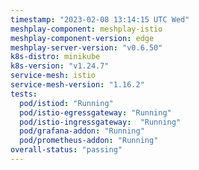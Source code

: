 ```yaml
---
timestamp: "2023-02-08 13:14:15 UTC Wed"
meshplay-component: meshplay-istio
meshplay-component-version: edge
meshplay-server-version: "v0.6.50"
k8s-distro: minikube
k8s-version: "v1.24.7"
service-mesh: istio
service-mesh-version: "1.16.2"
tests:
  pod/istiod: "Running"
  pod/istio-egressgateway: "Running"
  pod/istio-ingressgateway:  "Running"
  pod/grafana-addon: "Running"
  pod/prometheus-addon: "Running"
overall-status: "passing"
---
```


